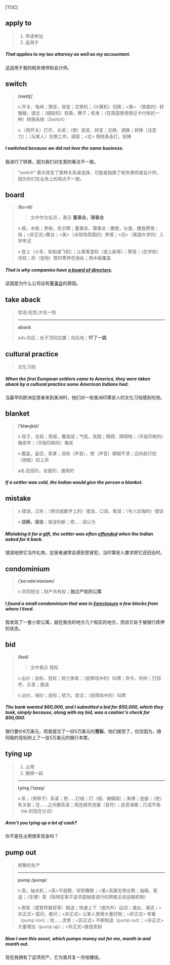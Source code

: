 [TOC]

## apply to

> 1. 申请参加
> 2. 适用于

##### That **applies to** my tax attorney as well as my accountant.

这适用于我的税务律师和会计师。

## switch

> **/swɪtʃ/**
>
> n.开关，电闸；骤变，突变；交换机；（计算机）切换；<美> （铁路的）转辙器，道岔；（细软的）枝条，鞭子；假发；（在英国使用借记卡付账的一种）转换系统（Switch）
>
> v.（用开关）打开，关闭；（使）改变，转变；交换，调换；转移（注意力）；（与某人）交换工作，调班；<古> 用枝条击打，轻拂

##### I **switched** because we did not love the same business.

我进行了转换，因为我们对生意的看法不一致。

> "switch" 表示改变了某种关系或选择，可能是指换了税务律师或会计师，因为你们在业务上的观点不一致。

## board

> **/bɔːrd/**
>
> > 文中作为名词 ，表示 **董事会，理事会**
>
> n.板，木板；黑板，告示牌；董事会，理事会；膳食，伙食，膳食费用；局；<非正式>舞台；<美>（冰球场周围的）界墙；<旧>（美国大学的）入学考试
>
> v.登上（火车、轮船或飞机）；让乘客登机（或上船等）；寄宿；（在学校）住校；将（宠物）暂时寄养在他处；用木板覆盖

##### That is why companies have <u>a **board** of directors</u>.

这就是为什么公司设有<u>董事会</u>的原因。

## take aback

> 惊讶;吃惊;大吃一惊
>
> ---
>
> **aback**
>
> adv.向后；处于顶风位置；向后地；**吓了一跳**

## cultural practice

> 文化习俗

##### When the first European settlers came to America, they were **taken aback** by **a cultural practice** some American Indians had.

当最早的欧洲定居者来到美洲时，他们对一些美洲印第安人的文化习俗感到吃惊。

## blanket

> **/ˈblæŋkɪt/**
>
> n.毯子，毛毯；厚层，覆盖层；气氛，氛围；障碍，障碍物；（平版印刷的）橡皮布；（平版印刷的）橡皮
>
> v.覆盖，盖住，笼罩；消除（声音），使（声音）模糊不清；迎风航行抢（他船）的上风
>
> adj.总括的，全面的，通用的

##### If a settler was cold, the Indian would give the person a **blanket**.

## mistake

> n.错误，过失；（用词或数字上的）错误，口误，笔误；（令人后悔的）错误
>
> v.**误解，误会**；错误判断；把……误认为

##### **Mistaking** it for a gift, the settler was often <u>offended</u> when the Indian asked for it back.

错误地把它当作礼物，定居者通常会感到受冒犯，当印第安人要求把它还回去时。

## condominium

> **/ˌkɑːndəˈmɪniəm/**
>
> n.共同统治；财产共有权；**独立产权的公寓**

##### I found a small **condominium** that was in <u>foreclosure</u> a few blocks from where I lived.

我发现了一套小型公寓，就在我住的地方几个街区的地方，而且它处于被银行质押的状态。

## bid

> **/bɪd/**
>
> > 文中表示 竞标
>
> v.出价；投标，竞标；努力争取；（纸牌戏中的）叫牌；命令，吩咐；打招呼，示意；邀请
>
> n.出价，喊价；投标；努力，尝试；（纸牌戏中的）叫牌

##### The bank wanted \$60,000, and I submitted a **bid** for \$50,000, which they took, simply because, along with my bid, was a cashier’s check for $50,000.

银行要价6万美元，而我提交了一份5万美元的**竞标**，他们接受了，仅仅因为，随同我的竞标附上了一张5万美元的银行本票。

## tying up

> 1. 占用
> 2. 捆绑一起
>
> ---
>
> **tying	/ˈtaɪɪŋ/**
>
> v.系；（用带子）系紧；把……打结；打（结、蝴蝶结）；束缚；连接；（使）有关联；在……之间置系梁；用连接符连接（音符）；连音演奏；打成平局（tie 的现在分词）

##### Aren’t you **tying up** a lot of cash?

你不是在占用很多现金吗？

## pump out

> 频繁的生产
>
> ---
>
> **pump	/pʌmp/**
>
> n.泵，抽水机；<英>平底鞋，轻软舞鞋；<美>高跟无带女鞋；抽吸，泵送；（生理）泵（指特定离子逆浓度梯度进行的跨膜主动运输机制）
>
> v.用泵（或泵样器官等）输送；快速上下（或内外）运动；涌出，涌流；<非正式> 盘问，套问；<非正式> 让某人使用大量药物；<非正式> 举重（pump iron）；给......洗胃；<非正式> 不断制造（pump out）；<非正式>大量增加（pump up）；<非正式>接连发射

##### Now I own this asset, which **pumps** money **out** for me, month in and month out.

现在我拥有了这项资产，它为我月复一月地赚钱。